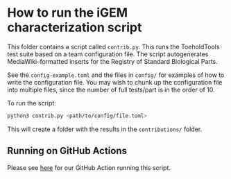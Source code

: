 # How to run the iGEM characterization script

This folder contains a script called `contrib.py`.
This runs the ToeholdTools test suite based on a team configuration file.
The script autogenerates MediaWiki&ndash;formatted inserts for the Registry of Standard Biological Parts.

See the `config-example.toml` and the files in `config/` for examples of how to write the configuration file.
You may wish to chunk up the configuration file into multiple files, since the number of full tests/part is in the order of 10.

To run the script:
```sh
python3 contrib.py <path/to/config/file.toml>
```
This will create a folder with the results in the `contributions/` folder.

## Running on GitHub Actions

Please see [here](https://github.com/lkn849/thtools/blob/master/.github/workflows/contribution.yml) for our GitHub Action running this script.